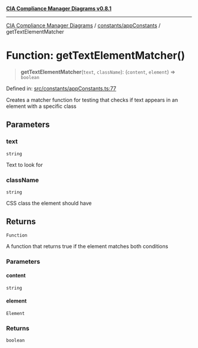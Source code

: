 [**CIA Compliance Manager Diagrams v0.8.1**](../../../README.md)

***

[CIA Compliance Manager Diagrams](../../../modules.md) / [constants/appConstants](../README.md) / getTextElementMatcher

# Function: getTextElementMatcher()

> **getTextElementMatcher**(`text`, `className`): (`content`, `element`) => `boolean`

Defined in: [src/constants/appConstants.ts:77](https://github.com/Hack23/cia-compliance-manager/blob/4236f4375d9cfb0505c191818eeb5443ec527132/src/constants/appConstants.ts#L77)

Creates a matcher function for testing that checks if text appears in an element with a specific class

## Parameters

### text

`string`

Text to look for

### className

`string`

CSS class the element should have

## Returns

`Function`

A function that returns true if the element matches both conditions

### Parameters

#### content

`string`

#### element

`Element`

### Returns

`boolean`
